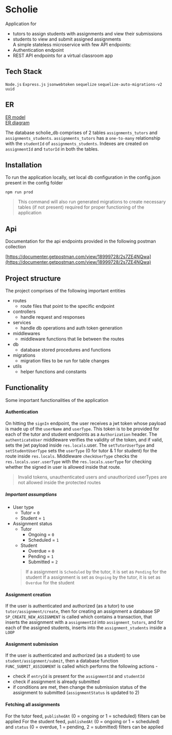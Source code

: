 # Scholie
Application for <br>
- tutors to assign students with assignments and view their submissions  <br> 
- students to view and submit assigned assignments <br>
A simple stateless microservice with few API endpoints: <br>
- Authentication endpoint
- REST API endpoints for a virtual classroom app
## Tech Stack
`Node.js`
`Express.js`
`jsonwebtoken`
`sequelize`
`sequelize-auto-migrations-v2`
`uuid`

## ER
[ER model](er.md "ER model") <br>
[ER diagram](erd.png "ER diagram") <br>

The database scholie_db comprises of 2 tables `assignments_tutors` and `assignments_students`. `assignments_tutors` has a `one-to-many` relationship with the `studentId` of `assignments_students`. Indexes are created on `assignmentId` and `tutorId` in both the tables.
## Installation
To run the application locally, set local db configuration in the config.json present in the config folder
```
npm run prod
```
>This command will also run generated migrations to create necessary tables (if not present) required for proper functioning of the application

## Api
Documentation for the api endpoints provided in the following postman collection

[https://documenter.getpostman.com/view/18999728/2s7ZE4NQwa](https://documenter.getpostman.com/view/18999728/2s7ZE4NQwa)

## Project structure
The project comprises of the following important entities
- routes
    - route files that point to the specific endpoint
- controllers 
    - handle request and responses
- services
    - handle db operations and auth token generation
- middlewares
    - middleware functions that lie between the routes
- db
    - database stored procedures and functions
- migrations
    - migration files to be run for table changes
- utils
    - helper functions and constants
## Functionality
Some important functionalities of the application 
#### Authentication
On hitting the `signIn` endpoint, the user receives a jwt token whose payload is made up of the `userName` and `userType`. This token is to be provided for each of the tutor and student endpoints as a `Authorization` header. The `authenticateUser` middleware verifies the validity of the token, and if valid, sets the jwt payload inside `res.locals`.user. The `setTutorUserType` and `setStudentUserType` sets the `userType` (0 for tutor & 1 for student) for the route inside `res.locals`. Middleware `checkUserType` checks the `res.locals.user.userType` with the `res.locals.userType` for checking whether the signed in user is allowed inside that route. 

>Invalid tokens, unauthenticated users and unauthorized userTypes are not allowed inside the protected routes

##### Important assumptions
- User type
    - Tutor = `0`
    - Student = `1`
- Assignment status
    - Tutor
        - Ongoing = `0`
        - Scheduled = `1`
    - Student
        - Overdue = `0`
        - Pending = `1`
        - Submitted = `2`
    > If a assignment is `Scheduled` by the tutor, it is set as `Pending` for the student
    > If a assignment is set as `Ongoing` by the tutor, it is set as `Overdue` for the student

#### Assignment creation
If the user is authenticated and authorized (as a tutor) to use `tutor/assignment/create`, then for creating an assignment a database SP `SP_CREATE_NEW_ASSIGNMENT` is called which contains a transaction, that inserts the assignment with a `assignmentId` into `assignment_tutors`, and for each of the assigned students, inserts into the `assignment_students` inside a `LOOP`

#### Assignment submission
If the user is authenticated and authorized (as a student) to use `student/assignment/submit`, then a database function `FUNC_SUBMIT_ASSIGNMENT` is called which performs the following actions - 
- check if `entryId` is present for the `assignmentId` and `studentId`
- check if assignment is already submitted
- if conditions are met, then change the submission status of the assignment to submitted (`assignmentStatus` is updated to 2)

#### Fetching all assignments
For the tutor feed, `publishedAt` (0 = ongoing or 1 = scheduled) filters can be applied
For the student feed,  `publishedAt` (0 = ongoing or 1 = scheduled) and `status` (0 = overdue, 1 = pending, 2 = submitted) filters can be applied





